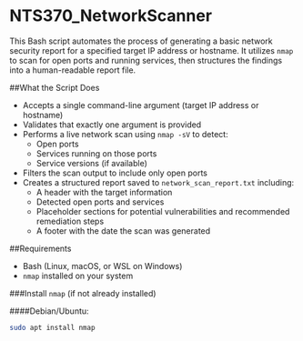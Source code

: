 # NTS370_NetworkScanner
This Bash script automates the process of generating a basic network security report for a specified target IP address or hostname. It utilizes `nmap` to scan for open ports and running services, then structures the findings into a human-readable report file.

##What the Script Does

- Accepts a single command-line argument (target IP address or hostname)
- Validates that exactly one argument is provided
- Performs a live network scan using `nmap -sV` to detect:
  - Open ports
  - Services running on those ports
  - Service versions (if available)
- Filters the scan output to include only open ports
- Creates a structured report saved to `network_scan_report.txt` including:
  - A header with the target information
  - Detected open ports and services
  - Placeholder sections for potential vulnerabilities and recommended remediation steps
  - A footer with the date the scan was generated

##Requirements

- Bash (Linux, macOS, or WSL on Windows)
- `nmap` installed on your system

###Install `nmap` (if not already installed)

####Debian/Ubuntu:
```bash
sudo apt install nmap
